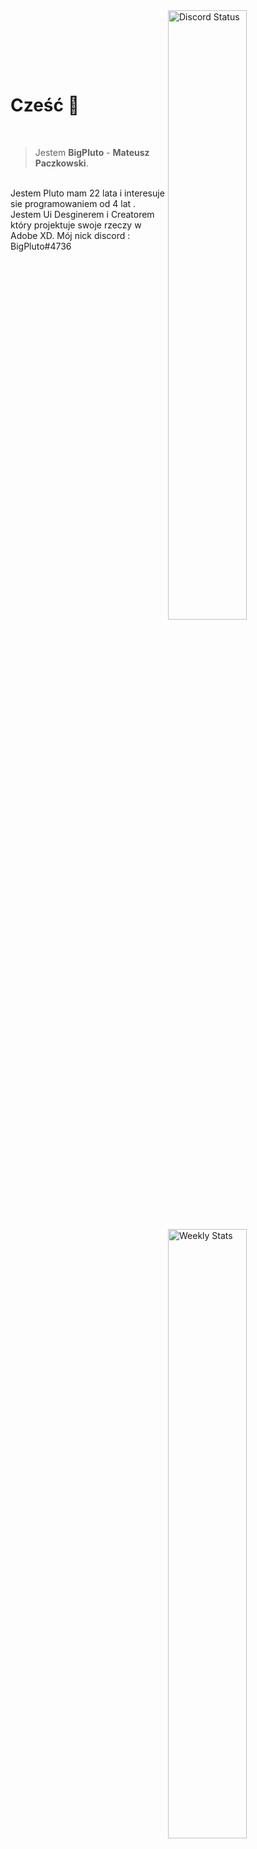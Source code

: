 <a href="https://discord.com/users/1021492223726071849" target="_blank">
    <img width="50%" align="right" alt="Discord Status" src="https://lanyard-profile-readme.vercel.app/api/1021492223726071849?bg=161B22&borderRadius=50px%20px%200%200&animated=true&hideDiscrim=true&idleMessage=Probably%20doing%20something%20else...">
</a>
<a href="https://wakatime.com/@Pluto" target="_blank">
    <img width="50%" align="right" alt="Weekly Stats" src="https://github-readme-stats.vercel.app/api/wakatime?username=Pluto&border_radius=0%200%20px%20px&theme=dark&bg_color=161B22&border_color=161B22&icon_color=58a6ff&show_icons=true&disable_animations=true&custom_title=Weekly%20Stats">
</a>

<br><br>

<br><br>

# Cześć :wave:

<br>

> Jestem **BigPluto** - **Mateusz Paczkowski**.
<br>
Jestem Pluto mam 22 lata i interesuje sie programowaniem od 4 lat .
Jestem Ui Desginerem i Creatorem który projektuje swoje rzeczy w Adobe XD.
Mój nick discord : BigPluto#4736




<br>
